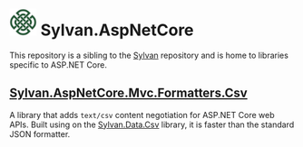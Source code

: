 # <img src="Sylvan.png" height="48" alt="Sylvan Logo"/> Sylvan.AspNetCore

This repository is a sibling to the [Sylvan](https://github.com/MarkPflug/Sylvan) repository and is home to libraries specific to ASP.NET Core.

## [Sylvan.AspNetCore.Mvc.Formatters.Csv](docs/CsvFormatter.md)

A library that adds `text/csv` content negotiation for ASP.NET Core web APIs.
Built using on the [Sylvan.Data.Csv](https://github.com/MarkPflug/Sylvan) library, it is faster than the standard JSON formatter.
